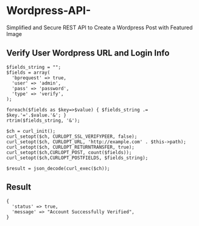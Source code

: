 # Wordpress-API-
Simplified and Secure REST API to Create a Wordpress Post with Featured Image

## Verify User Wordpress URL and Login Info
    $fields_string = "";
    $fields = array(
      'bprequest' => true,
      'user' => 'admin',
      'pass' => 'password',
      'type' => 'verify',
    );

    foreach($fields as $key=>$value) { $fields_string .= $key.'='.$value.'&'; }
    rtrim($fields_string, '&');

    $ch = curl_init();
    curl_setopt($ch, CURLOPT_SSL_VERIFYPEER, false);
    curl_setopt($ch, CURLOPT_URL, 'http://example.com' . $this->path);
    curl_setopt($ch, CURLOPT_RETURNTRANSFER, true);
    curl_setopt($ch,CURLOPT_POST, count($fields));
    curl_setopt($ch,CURLOPT_POSTFIELDS, $fields_string);

    $result = json_decode(curl_exec($ch));
    
## Result
    {
      'status' => true,
      'message' => "Account Successfully Verified",
    }

